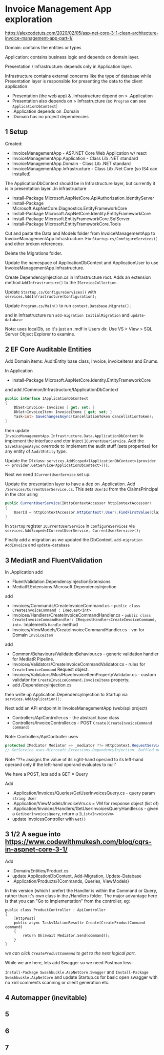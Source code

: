 # Invoice Management App exploration

 https://alexcodetuts.com/2020/02/05/asp-net-core-3-1-clean-architecture-invoice-management-app-part-1/

Domain: contains the entities or types

Application: contains business logic and depends on domain layer.

Presentation / Infrastructure: depends only in Application layer.

Infrastructure contains external concerns like the type of database while Presentation layer is responsible for presenting the data to the client application

+ Presentation (the web app) & .Infrastructure depend on > .Application
+ Presentation also depends on > Infrastructure (so `Program` can see `ApplicationDbContext`)
+ .Application depends on .Domain
+ .Domain has no project dependencies

## 1 Setup

Created:

+ InvoiceManagementApp - ASP.NET Core Web Application w/ react
+ InvoiceManagementApp.Application - Class Lib .NET standard
+ InvoiceManagementApp.Domain - Class Lib .NET standard
+ InvoiceManagementApp.Infrastructure - Class Lib .Net Core (so IS4 can installed)

The ApplicationDbContext should be in Infrastructure layer, but currently it is in presentation layer...In infrastructure

+ Install-Package Microsoft.AspNetCore.ApiAuthorization.IdentityServer
+ Install-Package Microsoft.AspNetCore.Diagnostics.EntityFrameworkCore
+ Install-Package Microsoft.AspNetCore.Identity.EntityFrameworkCore
+ Install-Package Microsoft.EntityFrameworkCore.SqlServer
+ Install-Package Microsoft.EntityFrameworkCore.Tools

Cut and paste the Data and Models folder from InvoiceManagementApp to InvoiceManagementApp.Infrastructure. Fix `Startup.cs/ConfigureServices()` and other broken references.

Delete the Migrations folder.

Update the namespace of ApplicationDbContext and ApplicationUser to use InvoiceManagementApp.Infrastructure.

Create DependencyInjection.cs in Infrastructure root. Adds an extension method `AddInfrastructure()` to the `IServiceCollection`.

 Update `Startup.cs/ConfigureServices()` with `services.AddInfrastructure(Configuration);`

 Update `Program.cs/Main()` to run `context.Database.Migrate();`

 and in Infrastructure run `add-migration InitialMigration` and `update-database`

 Note: uses localDb, so it's just an .mdf in Users dir. Use VS > View > SQL Server Object Explorer to examine.

## 2 EF Core Auditable Entities

Add Domain items: AuditEntity base class, Invoice, invoiceItems and Enums.

In Application

+ Install-Package Microsoft.AspNetCore.Identity.EntityFrameworkCore

and add /Common/Infrastructure/IApplicationDbContext

```c#
public interface IApplicationDbContext
{
    DbSet<Invoice> Invoices { get; set; } 
    DbSet<InvoiceItem> InvoiceItems { get; set; } 
    Task<int> SaveChangesAsync(CancellationToken cancellationToken);
}
```

then update `InvoiceManagementApp.Infrastructure.Data.ApplicationDbContext` to implement the interface and ctor inject `ICurrentUserService`. Add the `SaveChangesAsync` overrode to implement the audit stuff (sets properties) for any entity of `AuditEntity` type.

Update the DI class: `services.AddScoped<IApplicationDbContext>(provider => provider.GetService<ApplicationDbContext>());`

Next we need `ICurrentUserService` set up:

Update the presentation layer to have a dep on .Application. Add `/Services/CurrentUserService.cs`. This sets `UserId` from the ClaimsPrincipal in the ctor using

```c#
public CurrentUserService(IHttpContextAccessor httpContextAccessor)
{
    UserId = httpContextAccessor.HttpContext?.User?.FindFirstValue(ClaimTypes.NameIdentifier);
}
```

In `StartUp` register `ICurrentUserService` in `ConfigureServices` via `services.AddScoped<ICurrentUserService, CurrentUserService>();`

Finally add a migration as we updated the DbContext. `add-migration AddInvoice` and `update-database`

## 3 MediatR and FluentValidation

In .Application add

+ FluentValidation.DependencyInjectionExtensions
+ MediatR.Extensions.Microsoft.DependencyInjection

add 

+ Invoices/Commands/CreateInvoiceCommand.cs -  `public class CreateInvoiceCommand : IRequest<int>`
+ Invoices/Handlers/CreateInvoiceCommandHandler.cs - `public class CreateInvoiceCommandHandler: IRequestHandler<CreateInvoiceCommand, int>`. Implements `Handle` method
+ Invoices/ViewModels/CreateInvoiceCommandHandler.cs - vm for Domain `InvoiceItem`

add

+ Common/Behaviours/ValidationBehaviour.cs - generic validation handler for MediatR Pipeline.
+ Invoices/Validators/CreateInvoiceCommandValidator.cs - rules for `CreateInvoiceCommand` Request object.
+ Invoices/Validators/MustHaveInvoiceItemPropertyValidator.cs - custom validator for `CreateInvoiceCommand.InvoiceItems` property.
+ add /DependencyInjection.cs

then write up Application.DependencyInjection to Startup via `services.AddApplication();`

Next add an API endpoint in InvoiceManagementApp (web/api project)

+ Controllers/ApiController.cs - the abstract base class
+ Controllers/InvoiceController.cs - POST `Create(CreateInvoiceCommand command)`

Note: Controllers/ApiController uses

```c#
protected IMediator Mediator => _mediator ??= HttpContext.RequestServices.GetService<IMediator>();
// GetService uses Microsoft.Extensions.DependencyInjection. Baffled me for a moment.
```

Note "??= assigns the value of its right-hand operand to its left-hand operand only if the left-hand operand evaluates to null"

We have a POST, lets add a GET = Query

Add

+ .Application/Invoices/Queries/GetUserInvoicesQuery.cs - query param `string User`
+ .Application/ViewModels/InvoiceVm.cs = VM for response object (list of)
+ .Application/Invoices/Handlers/GetUserInvoicesQueryHandler.cs - given a `GetUserInvoicesQuery`, return a `IList<InvoiceVm>`
+ update InvoicesController with `Get()`

## 3 1/2 A segue into https://www.codewithmukesh.com/blog/cqrs-in-aspnet-core-3-1/

Add

+ .Domain/Entities/Product.cs
+ update ApplicationDbContext, Add-Migration, Update-Database
+ .Application/Products/{Commands, Queries, ViewModels}

In this version (which I prefer) the Handler is within the Command or Query, rather than it's own class in the /Handlers folder. The major advantage here is that you can "Go to Implementation" from the controller, eg:

```
public class ProductController : ApiController
{
    [HttpPost]
    public async Task<IActionResult> Create(CreateProductCommand command)
    {
        return Ok(await Mediator.Send(command));
    }
}
```

_we can click `CreateProductCommand` to get to the next logical part._

While we are here, lets add Swagger so we need Postman less:

`Install-Package Swashbuckle.AspNetCore.Swagger` and `Install-Package Swashbuckle.AspNetCore` and update Startup.cs for basic open swagger with no xml comments scanning or client generation etc.


## 4 Automapper (inevitable)


## 5
## 6
## 7
